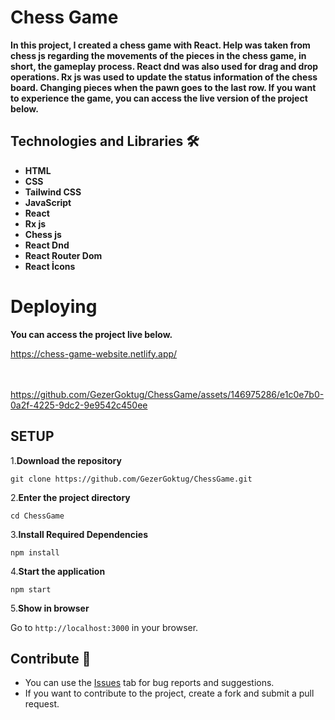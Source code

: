# Chess Game

**<p>In this project, I created a chess game with React. Help was taken from chess js regarding the movements of the pieces in the chess game, in short, the gameplay process. React dnd was also used for drag and drop operations. Rx js was used to update the status information of the chess board. Changing pieces when the pawn goes to the last row. If you want to experience the game, you can access the live version of the project below.</p>**



## Technologies and Libraries 🛠️
<strong><ul>
<li>HTML </li>  
<li>CSS</li>  
<li>Tailwind CSS</li>  
<li>JavaScript</li>  
<li>React</li>  
<li>Rx js</li>  
<li>Chess js</li>  
<li>React Dnd</li>  
<li>React Router Dom</li>  
<li>React İcons</li>  
</ul></strong>




# Deploying

**<p>You can access the project live below.</p>**

<a href="https://chess-game-website.netlify.app/">https://chess-game-website.netlify.app/</a>
<br>
<br>
<br>




https://github.com/GezerGoktug/ChessGame/assets/146975286/e1c0e7b0-0a2f-4225-9dc2-9e9542c450ee






## SETUP

1.**Download the repository**

```
git clone https://github.com/GezerGoktug/ChessGame.git
```

2.**Enter the project directory**

```
cd ChessGame
```

3.**Install Required Dependencies**

```
npm install
```

4.**Start the application**

```
npm start
```

5.**Show in browser**

Go to `http://localhost:3000` in your browser.

## Contribute 🤝

- You can use the [Issues](https://github.com/GezerGoktug/ChessGame) tab for bug reports and suggestions.
- If you want to contribute to the project, create a fork and submit a pull request.
